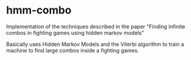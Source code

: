 # hmm-combo 
Implementation of the techniques described in the paper "Finding infinite combos in fighting games using hidden markov models"

Basically uses Hidden Markov Models and the Viterbi algorithm to train a machine to find large combos inside a fighting games.
